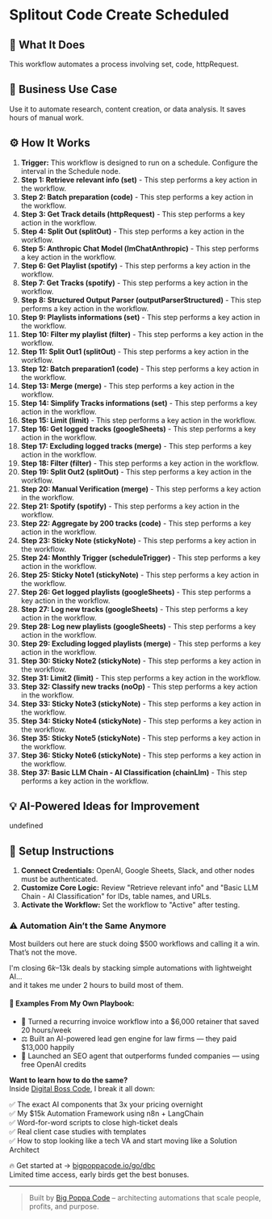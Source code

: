 # Splitout Code Create Scheduled

## 🚀 What It Does
This workflow automates a process involving set, code, httpRequest.

## 💼 Business Use Case
Use it to automate research, content creation, or data analysis. It saves hours of manual work.

## ⚙️ How It Works
1.  **Trigger:** This workflow is designed to run on a schedule. Configure the interval in the Schedule node.
2. **Step 1: Retrieve relevant info (set)** - This step performs a key action in the workflow.
3. **Step 2: Batch preparation (code)** - This step performs a key action in the workflow.
4. **Step 3: Get Track details (httpRequest)** - This step performs a key action in the workflow.
5. **Step 4: Split Out (splitOut)** - This step performs a key action in the workflow.
6. **Step 5: Anthropic Chat Model (lmChatAnthropic)** - This step performs a key action in the workflow.
7. **Step 6: Get Playlist (spotify)** - This step performs a key action in the workflow.
8. **Step 7: Get Tracks (spotify)** - This step performs a key action in the workflow.
9. **Step 8: Structured Output Parser (outputParserStructured)** - This step performs a key action in the workflow.
10. **Step 9: Playlists informations (set)** - This step performs a key action in the workflow.
11. **Step 10: Filter my playlist (filter)** - This step performs a key action in the workflow.
12. **Step 11: Split Out1 (splitOut)** - This step performs a key action in the workflow.
13. **Step 12: Batch preparation1 (code)** - This step performs a key action in the workflow.
14. **Step 13: Merge (merge)** - This step performs a key action in the workflow.
15. **Step 14: Simplify Tracks informations (set)** - This step performs a key action in the workflow.
16. **Step 15: Limit (limit)** - This step performs a key action in the workflow.
17. **Step 16: Get logged tracks (googleSheets)** - This step performs a key action in the workflow.
18. **Step 17: Excluding logged tracks (merge)** - This step performs a key action in the workflow.
19. **Step 18: Filter (filter)** - This step performs a key action in the workflow.
20. **Step 19: Split Out2 (splitOut)** - This step performs a key action in the workflow.
21. **Step 20: Manual Verification (merge)** - This step performs a key action in the workflow.
22. **Step 21: Spotify (spotify)** - This step performs a key action in the workflow.
23. **Step 22: Aggregate by 200 tracks (code)** - This step performs a key action in the workflow.
24. **Step 23: Sticky Note (stickyNote)** - This step performs a key action in the workflow.
25. **Step 24: Monthly Trigger (scheduleTrigger)** - This step performs a key action in the workflow.
26. **Step 25: Sticky Note1 (stickyNote)** - This step performs a key action in the workflow.
27. **Step 26: Get logged playlists (googleSheets)** - This step performs a key action in the workflow.
28. **Step 27: Log new tracks (googleSheets)** - This step performs a key action in the workflow.
29. **Step 28: Log new playlists (googleSheets)** - This step performs a key action in the workflow.
30. **Step 29: Excluding logged playlists (merge)** - This step performs a key action in the workflow.
31. **Step 30: Sticky Note2 (stickyNote)** - This step performs a key action in the workflow.
32. **Step 31: Limit2 (limit)** - This step performs a key action in the workflow.
33. **Step 32: Classify new tracks (noOp)** - This step performs a key action in the workflow.
34. **Step 33: Sticky Note3 (stickyNote)** - This step performs a key action in the workflow.
35. **Step 34: Sticky Note4 (stickyNote)** - This step performs a key action in the workflow.
36. **Step 35: Sticky Note5 (stickyNote)** - This step performs a key action in the workflow.
37. **Step 36: Sticky Note6 (stickyNote)** - This step performs a key action in the workflow.
38. **Step 37: Basic LLM Chain - AI Classification (chainLlm)** - This step performs a key action in the workflow.

## 💡 AI-Powered Ideas for Improvement
undefined

## 🔧 Setup Instructions
1. **Connect Credentials:** OpenAI, Google Sheets, Slack, and other nodes must be authenticated.
2. **Customize Core Logic:** Review "Retrieve relevant info" and "Basic LLM Chain - AI Classification" for IDs, table names, and URLs.
3. **Activate the Workflow:** Set the workflow to "Active" after testing.

### ⚠️ Automation Ain’t the Same Anymore

Most builders out here are stuck doing $500 workflows and calling it a win.  
That’s not the move.  

I'm closing $6k–$13k deals by stacking simple automations with lightweight AI...  
and it takes me under 2 hours to build most of them.

#### 🧠 Examples From My Own Playbook:
- 🔁 Turned a recurring invoice workflow into a $6,000 retainer that saved 20 hours/week  
- ⚖️ Built an AI-powered lead gen engine for law firms — they paid $13,000 happily  
- 🚀 Launched an SEO agent that outperforms funded companies — using free OpenAI credits  

**Want to learn how to do the same?**  
Inside [Digital Boss Code](https://bigpoppacode.io/go/dbc), I break it all down:

✅ The exact AI components that 3x your pricing overnight  
✅ My $15k Automation Framework using n8n + LangChain  
✅ Word-for-word scripts to close high-ticket deals  
✅ Real client case studies with templates  
✅ How to stop looking like a tech VA and start moving like a Solution Architect  

🔥 Get started at → [bigpoppacode.io/go/dbc](https://bigpoppacode.io/go/dbc)  
Limited time access, early birds get the best bonuses.

---
> Built by [Big Poppa Code](https://bigpoppacode.io) – architecting automations that scale people, profits, and purpose.
